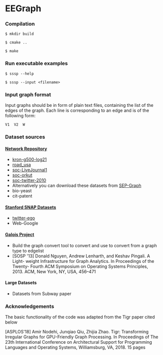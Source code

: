 # EEGraph

### Compilation

`$ mkdir build`

`$ cmake ..`

`$ make`

### Run executable examples

`$ sssp --help`

`$ sssp --input <filename>`

### Input graph format

Input graphs should be in form of plain text files, containing the list of the edges of the graph. Each line is corresponding to an edge and is of the following form:

```
V1  V2  W
```

### Dataset sources

#### [Network Repository](https://networkrepository.com/)
* [kron-g500-log21](https://networkrepository.com/kron-g500-logn21.php)
* [road_usa](https://networkrepository.com/road-usa.php)
* [soc-LiveJournal1](https://networkrepository.com/soc-LiveJournal1.php)
* [soc-orkut](https://networkrepository.com/soc-orkut.php)
* [soc-twitter-2010](https://networkrepository.com/soc-twitter-2010.php)
* Alternatively you can download these datasets from [SEP-Graph](https://github.com/SEP-Graph/ppopp19-artifact)
* bio-yeast
* cit-patent

#### [Stanford SNAP Datasets](https://snap.stanford.edu/data/index.html)
* [twitter-ego](https://snap.stanford.edu/data/ego-Twitter.html)
* Web-Google
#### [Galois Project](https://github.com/IntelligentSoftwareSystems/Galois)
* Build the graph convert tool to convert and use to convert from a graph type to edgelist
* [SOSP '13] Donald Nguyen, Andrew Lenharth, and Keshav Pingali. A Light-
weight Infrastructure for Graph Analytics. In Proceedings of the Twenty-
Fourth ACM Symposium on Operating Systems Principles, 2013.
ACM, New York, NY, USA, 456–471

#### Large Datasets
* Datasets from Subway paper

### Acknowledgements

The basic functionality of the code was adapted from the Tigr paper cited below

[ASPLOS'18] Amir Nodehi, Junqiao Qiu, Zhijia Zhao. Tigr: Transforming
Irregular Graphs for GPU-Friendly Graph Processing. In Proceedings of
The 23th International Conference on Architectural Support for
Programming Languages and Operating Systems, Williamsburg, VA, 2018. 15
pages
